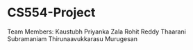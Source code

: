 # CS554-Project

Team Members:
Kaustubh
Priyanka Zala
Rohit Reddy
Thaarani Subramaniam
Thirunaavukkarasu Murugesan
